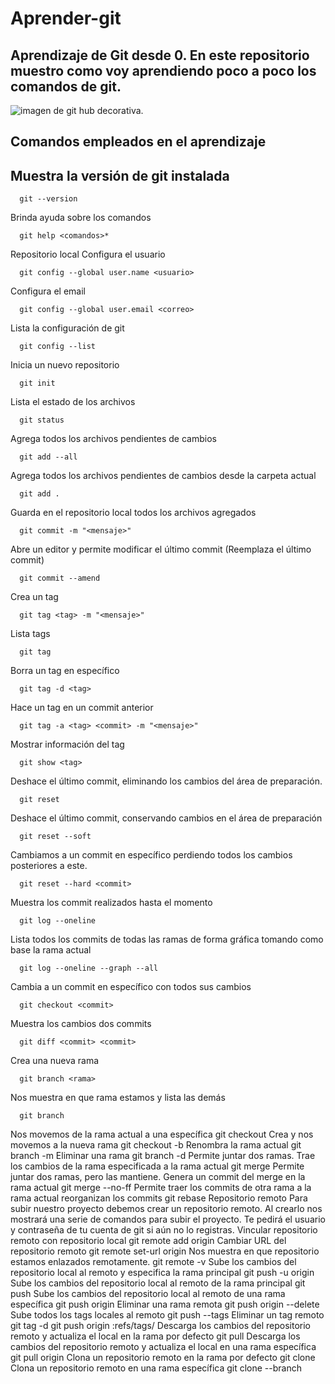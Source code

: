 # Aprender-git
## Aprendizaje de Git desde 0. En este repositorio muestro como voy aprendiendo poco a poco los comandos de git.

![imagen de git hub decorativa.](https://www.lisdatasolutions.com/wp-content/uploads/2022/07/Que-es-y-para-que-sirve-GitHub-1.jpg)

## Comandos empleados en el aprendizaje

## Muestra la versión de git instalada
```
  git --version
```

Brinda ayuda sobre los comandos
```
  git help <comandos>*
```
Repositorio local
Configura el usuario
```
  git config --global user.name <usuario>
```
Configura el email
```
  git config --global user.email <correo>
```
Lista la configuración de git
```
  git config --list
```
Inicia un nuevo repositorio
```
  git init
```
Lista el estado de los archivos
```
  git status
```
Agrega todos los archivos pendientes de cambios
```
  git add --all
```
Agrega todos los archivos pendientes de cambios desde la carpeta actual
```
  git add .
```
Guarda en el repositorio local todos los archivos agregados
```
  git commit -m "<mensaje>"
```
Abre un editor y permite modificar el último commit (Reemplaza el último commit)
```
  git commit --amend
```
Crea un tag
```
  git tag <tag> -m "<mensaje>"
```
Lista tags
```
  git tag
```
Borra un tag en específico
```
  git tag -d <tag>
```
Hace un tag en un commit anterior
```
  git tag -a <tag> <commit> -m "<mensaje>"
```
Mostrar información del tag
```
  git show <tag>
```
Deshace el último commit, eliminando los cambios del área de preparación.
```
  git reset
```
Deshace el último commit, conservando cambios en el área de preparación
```
  git reset --soft
```
Cambiamos a un commit en específico perdiendo todos los cambios posteriores a este.
```
  git reset --hard <commit>
```
Muestra los commit realizados hasta el momento
```
  git log --oneline
```
Lista todos los commits de todas las ramas de forma gráfica tomando como base la rama actual
```
  git log --oneline --graph --all
```
Cambia a un commit en específico con todos sus cambios
```
  git checkout <commit>
```
Muestra los cambios dos commits
```
  git diff <commit> <commit>
```
Crea una nueva rama
```
  git branch <rama>
```
Nos muestra en que rama estamos y lista las demás
```
  git branch
```
Nos movemos de la rama actual a una específica
git checkout <rama>
Crea y nos movemos a la nueva rama
git checkout -b <rama>
Renombra la rama actual
git branch -m <rama>
Eliminar una rama
git branch -d <rama>
Permite juntar dos ramas. Trae los cambios de la rama especificada a la rama actual
git merge <rama>
Permite juntar dos ramas, pero las mantiene. Genera un commit del merge en la rama actual
git merge --no-ff <rama>
Permite traer los commits de otra rama a la rama actual reorganizan los commits
git rebase <rama>
Repositorio remoto
Para subir nuestro proyecto debemos crear un repositorio remoto. Al crearlo nos mostrará una serie de comandos para subir el proyecto. Te pedirá el usuario y contraseña de tu cuenta de git si aún no lo registras.
Vincular repositorio remoto con repositorio local
git remote add origin <url>
Cambiar URL del repositorio remoto
git remote set-url origin <url>
Nos muestra en que repositorio estamos enlazados remotamente.
git remote -v
Sube los cambios del repositorio local al remoto y especifica la rama principal
git push -u origin <rama>
Sube los cambios del repositorio local al remoto de la rama principal
git push
Sube los cambios del repositorio local al remoto de una rama específica
git push origin <rama>
Eliminar una rama remota
git push origin --delete <rama>
Sube todos los tags locales al remoto
git push --tags
Eliminar un tag remoto
git tag -d <tag>
git push origin :refs/tags/<tag>
Descarga los cambios del repositorio remoto y actualiza el local en la rama por defecto
git pull
Descarga los cambios del repositorio remoto y actualiza el local en una rama específica
git pull origin <rama>
Clona un repositorio remoto en la rama por defecto
git clone <url>
Clona un repositorio remoto en una rama específica
git clone --branch <rama> <url>
